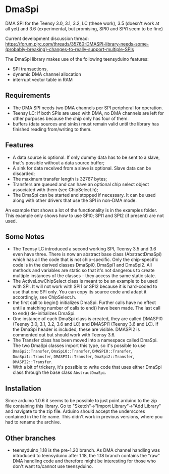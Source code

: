 DmaSpi
======

DMA SPI for the Teensy 3.0, 3.1, 3.2, LC (these work), 3.5 (doesn't work at all yet) and 3.6 (experimental, but promising, SPI0 and SPi1 seem to be fine)

Current development discussion thread: https://forum.pjrc.com/threads/35760-DMASPI-library-needs-some-(probably-breaking)-changes-to-really-support-multiple-SPIs

The DmaSpi library makes use of the following teensyduino features:
- SPI transactions,
- dynamic DMA channel allocation
- interrupt vector table in RAM

Requirements
--
- The DMA SPI needs two DMA channels per SPI peripheral for operation.
- Teensy LC: If both SPIs are used with DMA, no DMA channels are left for other purposes because the chip only has four of them.
- buffers (data sources and sinks) must remain valid until the library has finished reading from/writing to them.

Features
--
- A data source is optional.
  If only dummy data has to be sent to a slave, that's possible without a data source buffer;
- A sink for data received from a slave is optional.
  Slave data can be discarded;
- The maximum transfer length is 32767 bytes;
- Transfers are queued and can have an optional chip select object associated with them (see ChipSelect.h);
- The DmaSpi can be started and stopped if necessary.
  It can be used along with other drivers that use the SPI in non-DMA mode.

An example that shows a lot of the functionality is in the examples folder. This example only shows how to use SPI0; SPI1 and SPI2 (if present) are not used.

Some Notes
--
- The Teensy LC introduced a second working SPI, Teensy 3.5 and 3.6 even have three. There is now an abstract base class (AbstractDmaSpi) which has all the code that is not
  chip-specific. Only the chip-specific code is in the derived classes DmaSpi0, DmaSpi1 and DmaSpi2. All methods and variables are static so that
  it's not dangerous to create multiple instances of the classes - they access the same static state.
- The ActiveLowChipSelect class is meant to be an example to be used with SPI. It will not work with SPI1 or SPI2 because it is hard-coded to use that one SPI only. You can copy its source code and adapt it accordingly, see ChipSelect.h.
- the first call to begin() initializes DmaSpi. Further calls have no effect until a matching number of calls to end()
  have been made. The last call to end() de-initializes DmaSpi.
- One instance of each DmaSpi class is created, they are called DMASPI0 (Teensy 3.0, 3.1, 3.2, 3.6 and LC) and
  DMASPI1 (Teensy 3.6 and LC). If the DmaSpi header is included, these are visible. DMASPI2 is commented out but should work with Teensy  3.6.
- The Transfer class has been moved into a namespace called DmaSpi. The two DmaSpi classes import this type, so it's possible to use
  `DmaSpi::Transfer`, `DmaSpi0::Transfer`, `DMASPI0::Transfer`, `DmaSpi1::Transfer`, `DMASPI1::Transfer`, `DmaSpi2::Transfer`, `DMASPI2::Transfer`.
- With a bit of trickery, it's possible to write code that uses either DmaSpi class through the base class `AbstractDmaSpi`.

Installation
--
Since arduino 1.0.6 it seems to be possible to just point arduino to the zip file containing this library.
Go to "Sketch"->"Import Library"->"Add Library" and navigate to the zip file.
Arduino should accept the underscores contained in the file name. This didn't work in previous versions, where you
had to rename the archive.

Other branches
--
- teensyduino_1.18 is the pre-1.20 branch. As DMA channel handling was introduced to teensyduino after 1.18,
  the 1.18 branch contains the "raw" DMA handling code
  and therefore might be interesting for those who don't want to/cannot use teensyduino.
